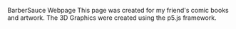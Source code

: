 BarberSauce Webpage
This page was created for my friend's comic books and artwork. The 3D Graphics were created using the p5.js framework. 
